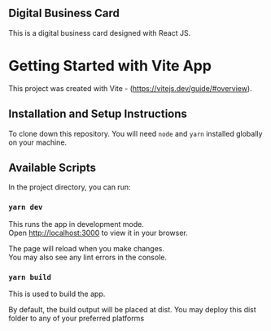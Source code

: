 ## Digital Business Card

This is a digital business card designed with React JS.

# Getting Started with Vite App

This project was created with Vite - (https://vitejs.dev/guide/#overview).


## Installation and Setup Instructions

To clone down this repository. You will need `node` and `yarn` installed globally on your machine.  

## Available Scripts

In the project directory, you can run:

### `yarn dev`

This runs the app in development mode.\
Open [http://localhost:3000](http://localhost:3000) to view it in your browser.

The page will reload when you make changes.\
You may also see any lint errors in the console.

### `yarn build`

This is used to build the app.

By default, the build output will be placed at dist.
You may deploy this dist folder to any of your preferred platforms
